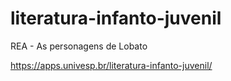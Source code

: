 # literatura-infanto-juvenil
REA - As personagens de Lobato

https://apps.univesp.br/literatura-infanto-juvenil/
